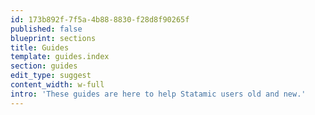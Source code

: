 ```yaml
---
id: 173b892f-7f5a-4b88-8830-f28d8f90265f
published: false
blueprint: sections
title: Guides
template: guides.index
section: guides
edit_type: suggest
content_width: w-full
intro: 'These guides are here to help Statamic users old and new.'
---
```

